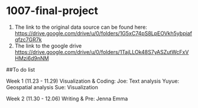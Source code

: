 # 1007-final-project
1. The link to the original data source can be found here:
https://drive.google.com/drive/u/0/folders/1G5xC74pS8LpEOVkh5ybpiafqfzc7GR7k
2. The link to the google drive
https://drive.google.com/drive/u/0/folders/1TajLLOk48S7yASZutWcFxVHMzi6d9nNM

##To do list

Week 1 (11.23 - 11.29)
Visualization & Coding:
Joe: Text analysis
Yuyue: Geospatial analysis 
Sue: Visualization


Week 2 (11.30 - 12.06)
Writing & Pre:
Jenna
Emma
